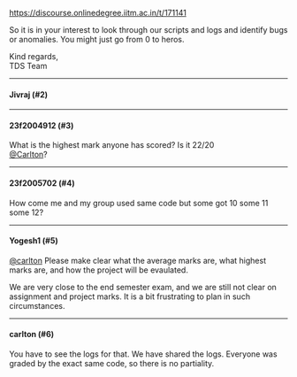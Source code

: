 https://discourse.onlinedegree.iitm.ac.in/t/171141

So it is in your interest to look through our scripts and logs and identify bugs or anomalies. You might just go from 0 to heros.</p>
<p>Kind regards,<br/>
TDS Team</p><hr>

<h4>Jivraj (#2)</h4>
<hr>

<h4>23f2004912 (#3)</h4>
<p>What is the highest mark anyone has scored? Is it 22/20<br/>
<a class="mention" href="/u/carlton">@Carlton</a>?</p><hr>

<h4>23f2005702 (#4)</h4>
<p>How come me and my group used same code but some got 10 some 11 some 12?</p><hr>

<h4>Yogesh1 (#5)</h4>
<p><a class="mention" href="/u/carlton">@carlton</a> Please make clear what the average marks are, what highest marks are, and how the project will be evaulated.</p>
<p>We are very close to the end semester exam, and we are still not clear on assignment and project marks. It is a bit frustrating to plan in such circumstances.</p><hr>

<h4>carlton (#6)</h4>
<p>You have to see the logs for that. We have shared the logs. Everyone was graded by the exact same code, so there is no partiality.
